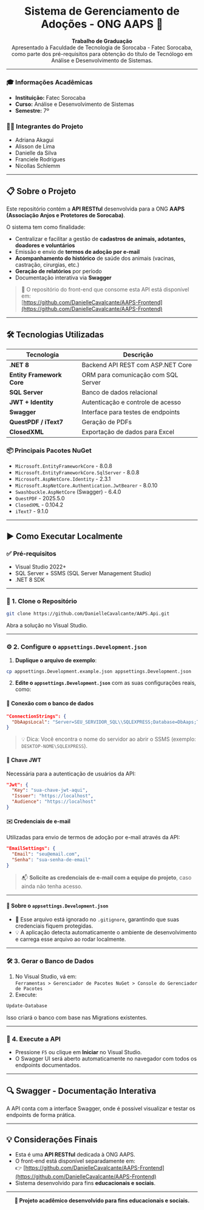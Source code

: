 
<h1 align="center">Sistema de Gerenciamento de Adoções - ONG AAPS 🐾</h1>

<p align="center">
  <strong>Trabalho de Graduação</strong><br/>
  Apresentado à Faculdade de Tecnologia de Sorocaba - Fatec Sorocaba,<br/>
  como parte dos pré-requisitos para obtenção do título de Tecnólogo em Análise e Desenvolvimento de Sistemas.
</p>

---

### 🎓 Informações Acadêmicas

- **Instituição:** Fatec Sorocaba  
- **Curso:** Análise e Desenvolvimento de Sistemas  
- **Semestre:** 7º

### 👨‍💻 Integrantes do Projeto

- Adriana Akagui  
- Alisson de Lima  
- Danielle da Silva  
- Franciele Rodrigues  
- Nicollas Schlemm  

---

## 📋 Sobre o Projeto

Este repositório contém a **API RESTful** desenvolvida para a ONG **AAPS (Associação Anjos e Protetores de Sorocaba)**.

O sistema tem como finalidade:
- Centralizar e facilitar a gestão de **cadastros de animais, adotantes, doadores e voluntários**
- Emissão e envio de **termos de adoção por e-mail**
- **Acompanhamento do histórico** de saúde dos animais (vacinas, castração, cirurgias, etc.)
- **Geração de relatórios** por período
- Documentação interativa via **Swagger**

> 🔗 O repositório do front-end que consome esta API está disponível em:  
> [https://github.com/DanielleCavalcante/AAPS-Frontend](https://github.com/DanielleCavalcante/AAPS-Frontend)

---

## 🛠️ Tecnologias Utilizadas

| Tecnologia | Descrição |
|------------|-----------|
| **.NET 8** | Backend API REST com ASP.NET Core |
| **Entity Framework Core** | ORM para comunicação com SQL Server |
| **SQL Server** | Banco de dados relacional |
| **JWT + Identity** | Autenticação e controle de acesso |
| **Swagger** | Interface para testes de endpoints |
| **QuestPDF / iText7** | Geração de PDFs |
| **ClosedXML** | Exportação de dados para Excel |

### 📦 Principais Pacotes NuGet

- `Microsoft.EntityFrameworkCore` - 8.0.8  
- `Microsoft.EntityFrameworkCore.SqlServer` - 8.0.8  
- `Microsoft.AspNetCore.Identity` - 2.3.1  
- `Microsoft.AspNetCore.Authentication.JwtBearer` - 8.0.10  
- `Swashbuckle.AspNetCore` (Swagger) - 6.4.0  
- `QuestPDF` - 2025.5.0  
- `ClosedXML` - 0.104.2  
- `iText7` - 9.1.0  

---

## ▶️ Como Executar Localmente

### ✅ Pré-requisitos

- Visual Studio 2022+  
- SQL Server + SSMS (SQL Server Management Studio)  
- .NET 8 SDK  

---

### 📁 1. Clone o Repositório

```bash
git clone https://github.com/DanielleCavalcante/AAPS.Api.git
```

Abra a solução no Visual Studio.

---

### ⚙️ 2. Configure o `appsettings.Development.json`

1. **Duplique o arquivo de exemplo**:

```bash
cp appsettings.Development.example.json appsettings.Development.json
```

2. **Edite o `appsettings.Development.json`** com as suas configurações reais, como:

#### 🔗 Conexão com o banco de dados

```json
"ConnectionStrings": {
  "DbAapsLocal": "Server=SEU_SERVIDOR_SQL\\SQLEXPRESS;Database=DbAaps;Trusted_Connection=True;TrustServerCertificate=True;"
}
```

> 💡 Dica: Você encontra o nome do servidor ao abrir o SSMS (exemplo: `DESKTOP-NOME\SQLEXPRESS`).

#### 🔐 Chave JWT

Necessária para a autenticação de usuários da API:

```json
"Jwt": {
  "Key": "sua-chave-jwt-aqui",
  "Issuer": "https://localhost",
  "Audience": "https://localhost"
}
```

#### ✉️ Credenciais de e-mail

Utilizadas para envio de termos de adoção por e-mail através da API:

```json
"EmailSettings": {
  "Email": "seu@email.com",
  "Senha": "sua-senha-de-email"
}
```

> 📬 **Solicite as credenciais de e-mail com a equipe do projeto**, caso ainda não tenha acesso.

---

#### 📌 Sobre o `appsettings.Development.json`

* 🔐 Esse arquivo está ignorado no `.gitignore`, garantindo que suas credenciais fiquem protegidas.
* 💡 A aplicação detecta automaticamente o ambiente de desenvolvimento e carrega esse arquivo ao rodar localmente.

---

### 🛠️ 3. Gerar o Banco de Dados

1. No Visual Studio, vá em:  
   `Ferramentas > Gerenciador de Pacotes NuGet > Console do Gerenciador de Pacotes`
2. Execute:

```powershell
Update-Database
```

Isso criará o banco com base nas Migrations existentes.

---

### 🚀 4. Execute a API

- Pressione `F5` ou clique em **Iniciar** no Visual Studio.
- O Swagger UI será aberto automaticamente no navegador com todos os endpoints documentados.

---

## 🔍 Swagger - Documentação Interativa

A API conta com a interface Swagger, onde é possível visualizar e testar os endpoints de forma prática.

---

## 💡 Considerações Finais

- Esta é uma **API RESTful** dedicada à ONG AAPS.
- O front-end está disponível separadamente em:  
  👉 [https://github.com/DanielleCavalcante/AAPS-Frontend](https://github.com/DanielleCavalcante/AAPS-Frontend)
- Sistema desenvolvido para fins **educacionais e sociais**.

---

<p align="center"><strong>📌 Projeto acadêmico desenvolvido para fins educacionais e sociais.</strong></p>

